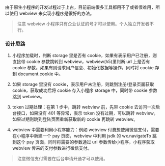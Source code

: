 由于原生小程序的开发过程过于上古，目前前端很多工具都用不了或者很难用，所以使用 webview 来实现小程序是很好的办法。

> 注意 webview 小程序只有企业认证的号才可以使用。个人独立开发者不行。

### 设计思路

1. 小程序加载时，判断 storage 里是否有 cookie，如果有表示用户已注册，则直接带 cookie 参数跳转到 webview，webview(h5)里判断 url 上是否有 cookie 参数，如果有则请求用户信息、初始化数据等操作，同时将 cookie 存到 document.cookie 中。

2. 如果 storage 里没有 cookie，表示用户未注册，则跳到注册/登录页面获取 cookie，获取成功后将 cookie 存入小程序 storage 中，同时带 cookie 参数跳到 webview。

3. token 过期处理：在第 1 步中，跳转 webview 前，先带 cookie 去访问一次后台接口，如果没有 401 等异常，表示 token 没有过期，可以跳转 webview，如果过期则跳到登陆页面重新获取新的 cookie 再跳转 webview。

4. webview 中需要利用小程序能力：例如 webview 付费想使用微信支付，需要在小程序中新建一个 pay 页面，webview 中利用 jsdk 的 wx.navigateTo 跳到这个 pay 页面，同时将需要的参数通过 url 参数传给小程序，小程序获取 webview 传来的支付参数进行微信支付。

> 注意微信支付需要在后台申请开通才可以使用。
